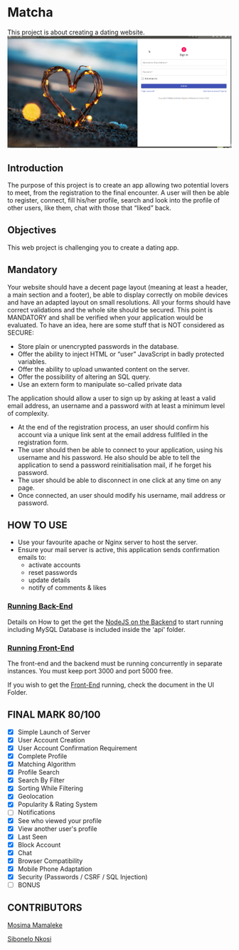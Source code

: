 # Matcha

 This project is about creating a dating website.
 ![Matcha Login Page](docs/Screenshot.png)

## Introduction

 The purpose of this project is to create an app allowing two potential lovers to meet, from the registration to the final encounter.
 A user will then be able to register, connect, fill his/her profile, search and look into the profile of other users, like them, chat with those that “liked” back.

## Objectives

This web project is challenging you to create a dating app.

## Mandatory

Your website should have a decent page layout (meaning at least a header, a main section and a footer), be able to display correctly on mobile devices and have an adapted layout on small resolutions.
All your forms should have correct validations and the whole site should be secured.
This point is MANDATORY and shall be verified when your application would be evaluated. To have an idea, here are some stuff that is NOT considered as SECURE:

- Store plain or unencrypted passwords in the database.
- Offer the ability to inject HTML or “user” JavaScript in badly protected variables.
- Offer the ability to upload unwanted content on the server.
- Offer the possibility of altering an SQL query.
- Use an extern form to manipulate so-called private data

The application should allow a user to sign up by asking at least a valid email
address, an username and a password with at least a minimum level of complexity.

- At the end of the registration process, an user should confirm his account via a
unique link sent at the email address fullfiled in the registration form.
- The user should then be able to connect to your application, using his username
and his password. He also should be able to tell the application to send a password
reinitialisation mail, if he forget his password.
- The user should be able to disconnect in one click at any time on any page.
- Once connected, an user should modify his username, mail address or password.

## HOW TO USE

- Use your favourite apache or Nginx server to host the server.
- Ensure your mail server is active, this application sends confirmation emails to:
  - activate accounts
  - reset passwords
  - update details
  - notify of comments & likes

### [Running Back-End](api/README.md)

Details on How to get the get the [NodeJS on the Backend](api/README.md) to start running
including MySQL Database is included inside the 'api' folder.

### [Running Front-End](UI/README.md)

The front-end and the backend must be running concurrently in separate instances. You must keep port 3000
and port 5000 free.

If you wish to get the [Front-End](UI/README.md) running, check the document in the UI Folder.

## FINAL MARK 80/100

- [x] Simple Launch of Server
- [x] User Account Creation
- [x] User Account Confirmation Requirement
- [x] Complete Profile
- [x] Matching Algorithm
- [x] Profile Search
- [x] Search By Filter
- [x] Sorting While Filtering
- [x] Geolocation
- [x] Popularity & Rating System
- [ ] Notifications
- [x] See who viewed your profile
- [x] View another user's profile
- [x] Last Seen
- [x] Block Account
- [x] Chat
- [x] Browser Compatibility
- [x] Mobile Phone Adaptation
- [x] Security (Passwords / CSRF / SQL Injection)
- [ ] BONUS

## CONTRIBUTORS

<!-- ![Mosima Mamaleke](api/uploads/default.png){:height="50%" width="50%"} ![Sibonelo Nkosi](api/uploads/default.png){:height="50%" width="50%"} -->

[Mosima Mamaleke](www.gihub.com/mmamalek)

[Sibonelo Nkosi](www.github.com/sinkosi)
